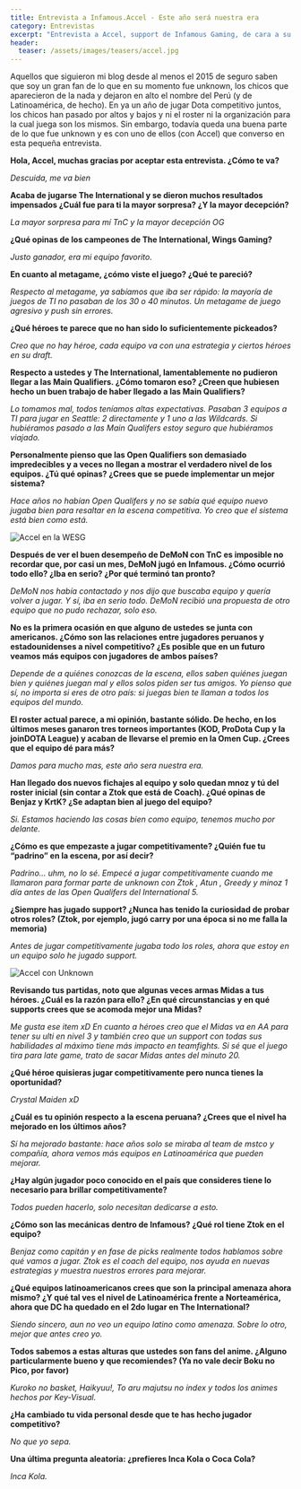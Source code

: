 ```yaml
---
title: Entrevista a Infamous.Accel - Este año será nuestra era
category: Entrevistas
excerpt: "Entrevista a Accel, support de Infamous Gaming, de cara a su participación en el Dota Pro Circuit 2016/2017."
header:
  teaser: /assets/images/teasers/accel.jpg
---
```


Aquellos que siguieron mi blog desde al menos el 2015 de seguro saben que soy un gran fan de lo que en su momento fue unknown, los chicos que aparecieron de la nada y dejaron en alto el nombre del Perú (y de Latinoamérica, de hecho). En ya un año de jugar Dota competitivo juntos, los chicos han pasado por altos y bajos y ni el roster ni la organización para la cual juega son los mismos. Sin embargo, todavía queda una buena parte de lo que fue unknown y es con uno de ellos (con Accel) que converso en esta pequeña entrevista.

**Hola, Accel, muchas gracias por aceptar esta entrevista. ¿Cómo te va?**

_Descuida, me va bien_

**Acaba de jugarse The International y se dieron muchos resultados impensados ¿Cuál fue para ti la mayor sorpresa? ¿Y la mayor decepción?**

_La mayor sorpresa para mí TnC y la mayor decepción OG_

**¿Qué opinas de los campeones de The International, Wings Gaming?**

_Justo ganador, era mi equipo favorito._

**En cuanto al metagame, ¿cómo viste el juego? ¿Qué te pareció?**

_Respecto al metagame, ya sabíamos que iba ser rápido: la mayoría de juegos de TI no pasaban de los 30 o 40 minutos. Un metagame de juego agresivo y push sin errores._

**¿Qué héroes te parece que no han sido lo suficientemente pickeados?**

_Creo que no hay héroe, cada equipo va con una estrategia y ciertos héroes en su draft._

**Respecto a ustedes y The International, lamentablemente no pudieron llegar a las Main Qualifiers. ¿Cómo tomaron eso? ¿Creen que hubiesen hecho un buen trabajo de haber llegado a las Main Qualifiers?**

_Lo tomamos mal, todos teníamos altas expectativas. Pasaban 3 equipos a TI para jugar en Seattle: 2 directamente y 1 uno a las Wildcards. Si hubiéramos pasado a las Main Qualifers estoy seguro que hubiéramos viajado._

**Personalmente pienso que las Open Qualifiers son demasiado impredecibles y a veces no llegan a mostrar el verdadero nivel de los equipos. ¿Tú qué opinas? ¿Crees que se puede implementar un mejor sistema?**

_Hace años no habían Open Qualifers y no se sabía qué equipo nuevo jugaba bien para resaltar en la escena competitiva. Yo creo que el sistema está bien como está._

<img src="{{ site.url }}{{ site.baseurl }}/assets/images/posts/accel1.jpg" alt="Accel en la WESG">

**Después de ver el buen desempeño de DeMoN con TnC es imposible no recordar que, por casi un mes, DeMoN jugó en Infamous. ¿Cómo ocurrió todo ello? ¿Iba en serio? ¿Por qué terminó tan pronto?**

_DeMoN nos había contactado y nos dijo que buscaba equipo y quería volver a jugar. Y sí, iba en serio todo. DeMoN recibió una propuesta de otro equipo que no pudo rechazar, solo eso._

**No es la primera ocasión en que alguno de ustedes se junta con americanos. ¿Cómo son las relaciones entre jugadores peruanos y estadounidenses a nivel competitivo? ¿Es posible que en un futuro veamos más equipos con jugadores de ambos países?**

_Depende de a quiénes conozcas de la escena, ellos saben quiénes juegan bien y quiénes juegan mal y ellos solos piden ser tus amigos. Yo pienso que sí, no importa si eres de otro país: si juegas bien te llaman a todos los equipos del mundo._

**El roster actual parece, a mi opinión, bastante sólido. De hecho, en los últimos meses ganaron tres torneos importantes (KOD, ProDota Cup y la joinDOTA League) y acaban de llevarse el premio en la Omen Cup. ¿Crees que el equipo dé para más?**

_Damos para mucho mas, este año sera nuestra era._

**Han llegado dos nuevos fichajes al equipo y solo quedan mnoz y tú del roster inicial (sin contar a Ztok que está de Coach). ¿Qué opinas de Benjaz y KrtK? ¿Se adaptan bien al juego del equipo?**

_Si. Estamos haciendo las cosas bien como equipo, tenemos mucho por delante._

**¿Cómo es que empezaste a jugar competitivamente? ¿Quién fue tu “padrino” en la escena, por así decir?**

_Padrino… uhm, no lo sé. Empecé a jugar competitivamente cuando me llamaron para formar parte de unknown con Ztok , Atun , Greedy y minoz 1 día antes de las Open Qualifers del International 5._

**¿Siempre has jugado support? ¿Nunca has tenido la curiosidad de probar otros roles? (Ztok, por ejemplo, jugó carry por una época si no me falla la memoria)**

_Antes de jugar competitivamente jugaba todo los roles, ahora que estoy en un equipo solo he jugado support._

<img src="{{ site.url }}{{ site.baseurl }}/assets/images/posts/accel2.jpg" alt="Accel con Unknown">

**Revisando tus partidas, noto que algunas veces armas Midas a tus héroes. ¿Cuál es la razón para ello? ¿En qué circunstancias y en qué supports crees que se acomoda mejor una Midas?**

_Me gusta ese item xD En cuanto a héroes creo que el Midas va en AA para tener su ulti en nivel 3 y también creo que un support con todas sus habilidades al máximo tiene más impacto en teamfights. Si sé que el juego tira para late game, trato de sacar Midas antes del minuto 20._

**¿Qué héroe quisieras jugar competitivamente pero nunca tienes la oportunidad?**

_Crystal Maiden xD_

**¿Cuál es tu opinión respecto a la escena peruana? ¿Crees que el nivel ha mejorado en los últimos años?**

_Sí ha mejorado bastante: hace años solo se miraba al team de mstco y compañía, ahora vemos más equipos en Latinoamérica que pueden mejorar._

**¿Hay algún jugador poco conocido en el país que consideres tiene lo necesario para brillar competitivamente?**

_Todos pueden hacerlo, solo necesitan dedicarse a esto._

**¿Cómo son las mecánicas dentro de Infamous? ¿Qué rol tiene Ztok en el equipo?**

_Benjaz como capitán y en fase de picks realmente todos hablamos sobre qué vamos a jugar. Ztok es el coach del equipo, nos ayuda en nuevas estrategias y muestra nuestros errores para mejorar._

**¿Qué equipos latinoamericanos crees que son la principal amenaza ahora mismo? ¿Y qué tal ves el nivel de Latinoamérica frente a Norteamérica, ahora que DC ha quedado en el 2do lugar en The International?**

_Siendo sincero, aun no veo un equipo latino como amenaza. Sobre lo otro, mejor que antes creo yo._

**Todos sabemos a estas alturas que ustedes son fans del anime. ¿Alguno particularmente bueno y que recomiendes? (Ya no vale decir Boku no Pico, por favor)**

_Kuroko no basket, Haikyuu!, To aru majutsu no index y todos los animes hechos por Key-Visual._

**¿Ha cambiado tu vida personal desde que te has hecho jugador competitivo?**

_No que yo sepa._

**Una última pregunta aleatoria: ¿prefieres Inca Kola o Coca Cola?**

_Inca Kola._